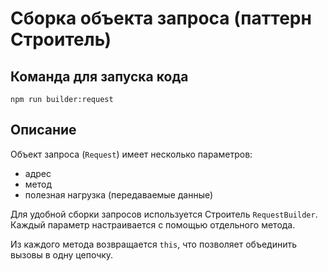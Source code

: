 # Сборка объекта запроса (паттерн Строитель)

## Команда для запуска кода

```
npm run builder:request
```

## Описание

Объект запроса (`Request`) имеет несколько параметров:

* адрес 
* метод
* полезная нагрузка (передаваемые данные)

Для удобной сборки запросов используется Строитель `RequestBuilder`. Каждый параметр настраивается с помощью отдельного метода.

Из каждого метода возвращается `this`, что позволяет объединить вызовы в одну цепочку.